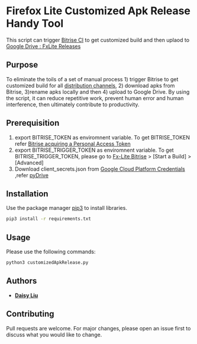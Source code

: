 # Firefox Lite Customized Apk Release Handy Tool
 This script can trigger [Bitrise CI](https://app.bitrise.io/app/2bee753c3b6709ca) to get customized build and then uplaod to [Google Drive : FxLite Releases](https://drive.google.com/drive/u/0/folders/1KP5LzrwVm9jcdcxlcnjKnu-jDjYzaNSR)

## Purpose
 To eliminate the toils of a set of manual process 1) trigger Bitrise to get customized build for all [distribution channels](https://docs.google.com/document/d/15w7ZNYtJkpcPDkh6cfLtVl3O86IiIWljqfFxT_PPv8c/edit), 2) download apks from Bitrise, 3)rename apks locally and then 4) upload to Google Drive. By using the script, it can reduce repetitive work, prevent human error and human interference, then ultimately contribute to productivity.

## Prerequisition
1. export BITRISE_TOKEN as enviromnent variable. To get BITRISE_TOKEN refer [Bitrise acquiring a Personal Access Token ](https://devcenter.bitrise.io/jp/api/authentication/)
2. export BITRISE_TRIGGER_TOKEN as enviromnent variable. To get BITRISE_TRIGGER_TOKEN, please go to [Fx-Lite Bitrise](https://app.bitrise.io/app/2bee753c3b6709ca) > [Start a Build] > [Advanced]
3. Download client_secrets.json from [Google Cloud Platform Credentials](https://console.cloud.google.com/apis/credentials?project=rocketnightly) ,refer [pyDrive](https://github.com/gsuitedevs/PyDrive)


## Installation

Use the package manager [pip3](https://pip.pypa.io/en/stable/) to install libraries.

```bash
pip3 install -r requirements.txt
```

## Usage
 
Please use the following commands:

```bash
python3 customizedApkRelease.py 

```
## Authors

* **[Daisy Liu](https://github.com/Daisy-pliu)** 
## Contributing
Pull requests are welcome. For major changes, please open an issue first to discuss what you would like to change.

